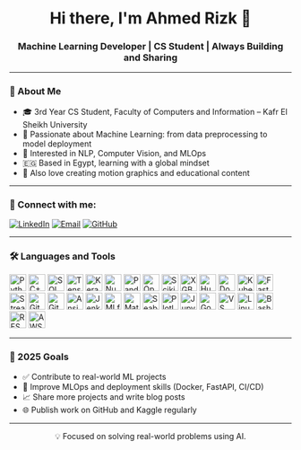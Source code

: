 <!-- README.md -->

<h1 align="center">Hi there, I'm Ahmed Rizk 👋</h1>
<h3 align="center">Machine Learning Developer | CS Student | Always Building and Sharing</h3>

---

### 🚀 About Me
- 🎓 3rd Year CS Student, Faculty of Computers and Information – Kafr El Sheikh University  
- 🤖 Passionate about Machine Learning: from data preprocessing to model deployment  
- 🧠 Interested in NLP, Computer Vision, and MLOps  
- 🇪🇬 Based in Egypt, learning with a global mindset  
- 🎥 Also love creating motion graphics and educational content

---

### 📡 Connect with me:

<p align="left">
  <a href="https://www.linkedin.com/in/ahmedrizkgawish/" target="_blank"><img alt="LinkedIn" src="https://img.shields.io/badge/LinkedIn-blue?style=for-the-badge&logo=linkedin&logoColor=white"></a>
  <a href="mailto:arizk4276@gmail.com"><img alt="Email" src="https://img.shields.io/badge/Email-D14836?style=for-the-badge&logo=gmail&logoColor=white"></a>
  <a href="https://github.com/ahmedrizk404"><img alt="GitHub" src="https://img.shields.io/badge/GitHub-100000?style=for-the-badge&logo=github&logoColor=white"></a>
</p>

---

### 🛠️ Languages and Tools

<p align="left">

  <!-- Languages -->
  <img src="https://cdn.jsdelivr.net/gh/devicons/devicon/icons/python/python-original.svg" height="30" title="Python"/>
  <img src="https://cdn.jsdelivr.net/gh/devicons/devicon/icons/cplusplus/cplusplus-original.svg" height="30" title="C++"/>
  <img src="https://cdn.jsdelivr.net/gh/devicons/devicon/icons/sqlite/sqlite-original.svg" height="30" title="SQL"/>

  <!-- ML Libraries -->
  <img src="https://cdn.jsdelivr.net/gh/devicons/devicon/icons/tensorflow/tensorflow-original.svg" height="30" title="TensorFlow"/>
  <img src="https://cdn.jsdelivr.net/gh/devicons/devicon/icons/keras/keras-original.svg" height="30" title="Keras"/>
  <img src="https://cdn.jsdelivr.net/gh/devicons/devicon/icons/numpy/numpy-original.svg" height="30" title="NumPy"/>
  <img src="https://cdn.jsdelivr.net/gh/devicons/devicon/icons/pandas/pandas-original.svg" height="30" title="Pandas"/>
  <img src="https://cdn.jsdelivr.net/gh/devicons/devicon/icons/opencv/opencv-original.svg" height="30" title="OpenCV"/>
  <img src="https://upload.wikimedia.org/wikipedia/commons/0/05/Scikit_learn_logo_small.svg" height="30" title="Scikit-learn"/>
  <img src="https://upload.wikimedia.org/wikipedia/commons/6/69/XGBoost_logo.png" height="30" title="XGBoost"/>
  <img src="https://huggingface.co/front/assets/huggingface_logo-noborder.svg" height="30" title="Hugging Face Transformers"/>

  <!-- Deployment / MLOps -->
  <img src="https://cdn.jsdelivr.net/gh/devicons/devicon/icons/docker/docker-original.svg" height="30" title="Docker"/>
  <img src="https://cdn.jsdelivr.net/gh/devicons/devicon/icons/kubernetes/kubernetes-plain.svg" height="30" title="Kubernetes"/>
  <img src="https://cdn.jsdelivr.net/gh/devicons/devicon/icons/fastapi/fastapi-original.svg" height="30" title="FastAPI"/>
  <img src="https://cdn.jsdelivr.net/gh/devicons/devicon/icons/streamlit/streamlit-original.svg" height="30" title="Streamlit"/>
  <img src="https://cdn.jsdelivr.net/gh/devicons/devicon/icons/git/git-original.svg" height="30" title="Git"/>
  <img src="https://cdn.jsdelivr.net/gh/devicons/devicon/icons/github/github-original.svg" height="30" title="GitHub"/>
  <img src="https://cdn.jsdelivr.net/gh/devicons/devicon/icons/ansible/ansible-original.svg" height="30" title="Ansible"/>
  <img src="https://upload.wikimedia.org/wikipedia/commons/e/e9/Jenkins_logo.svg" height="30" title="Jenkins"/>
  <img src="https://mlflow.org/docs/latest/_static/MLflow-logo-final-black.png" height="30" title="MLflow"/>

  <!-- Data Viz -->
  <img src="https://matplotlib.org/_static/logo2_compressed.svg" height="30" title="Matplotlib"/>
  <img src="https://seaborn.pydata.org/_static/logo-wide-lightbg.svg" height="30" title="Seaborn"/>
  <img src="https://images.plot.ly/logo/new-branding/plotly-logomark.png" height="30" title="Plotly"/>

  <!-- Notebooks / Platforms -->
  <img src="https://cdn.jsdelivr.net/gh/devicons/devicon/icons/jupyter/jupyter-original.svg" height="30" title="Jupyter Notebook"/>
  <img src="https://upload.wikimedia.org/wikipedia/commons/thumb/d/d0/Google_Colaboratory_SVG_Logo.svg/512px-Google_Colaboratory_SVG_Logo.svg.png" height="30" title="Google Colab"/>

  <!-- Tools -->
  <img src="https://cdn.jsdelivr.net/gh/devicons/devicon/icons/vscode/vscode-original.svg" height="30" title="VS Code"/>
  <img src="https://cdn.jsdelivr.net/gh/devicons/devicon/icons/linux/linux-original.svg" height="30" title="Linux"/>
  <img src="https://cdn.jsdelivr.net/gh/devicons/devicon/icons/bash/bash-original.svg" height="30" title="Bash"/>
  <img src="https://cdn.jsdelivr.net/gh/devicons/devicon/icons/html5/html5-original.svg" height="30" title="REST APIs"/>
  <img src="https://cdn.jsdelivr.net/gh/devicons/devicon/icons/amazonwebservices/amazonwebservices-original.svg" height="30" title="AWS"/>

</p>

---

### 🎯 2025 Goals
- ✅ Contribute to real-world ML projects
- 🔬 Improve MLOps and deployment skills (Docker, FastAPI, CI/CD)
- 📈 Share more projects and write blog posts
- 🌐 Publish work on GitHub and Kaggle regularly

---

<p align="center">💡 Focused on solving real-world problems using AI.</p>
